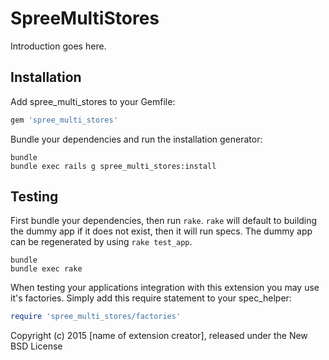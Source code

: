 SpreeMultiStores
================

Introduction goes here.

Installation
------------

Add spree_multi_stores to your Gemfile:

```ruby
gem 'spree_multi_stores'
```

Bundle your dependencies and run the installation generator:

```shell
bundle
bundle exec rails g spree_multi_stores:install
```

Testing
-------

First bundle your dependencies, then run `rake`. `rake` will default to building the dummy app if it does not exist, then it will run specs. The dummy app can be regenerated by using `rake test_app`.

```shell
bundle
bundle exec rake
```

When testing your applications integration with this extension you may use it's factories.
Simply add this require statement to your spec_helper:

```ruby
require 'spree_multi_stores/factories'
```

Copyright (c) 2015 [name of extension creator], released under the New BSD License
